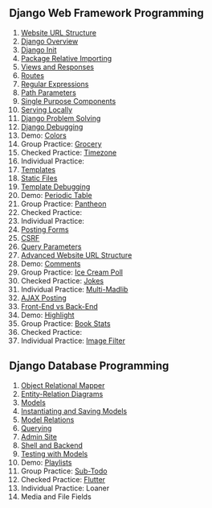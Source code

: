 
## Django Web Framework Programming

1. [Website URL Structure](/Django/docs/urls-site-structure.md)
1. [Django Overview](/Django/docs/django-overview.md)
1. [Django Init](/Django/docs/django-init.md)
1. [Package Relative Importing](/Django/docs/py-modules-import-package.md)
1. [Views and Responses](/Django/docs/django-views.md)
1. [Routes](/Django/docs/django-routes.md)
1. [Regular Expressions](/Django/docs/regular-expressions.md)
1. [Path Parameters](/Django/docs/django-path-parameters.md)
1. [Single Purpose Components](/Django/docs/django-components.md)
1. [Serving Locally](/Django/docs/django-serving-locally.md)
1. [Django Problem Solving](/Django/docs/django-problem-solving.md)
1. [Django Debugging](/Django/docs/django-debugging.md)
1. Demo: [Colors](/demos/colors.md)
1. Group Practice: [Grocery](/practice/grocery.md)
1. Checked Practice: [Timezone](/practice/timezone.md)
1. Individual Practice:
1. [Templates](/Django/docs/django-templates.md)
1. [Static Files](/Django/docs/django-static-files.md)
1. [Template Debugging](/Django/docs/django-template-debugging.md)
1. Demo: [Periodic Table](/demos/periodic.md)
1. Group Practice: [Pantheon](/practice/pantheon.md)
1. Checked Practice:
1. Individual Practice:
1. [Posting Forms](/Django/docs/django-posting.md)
1. [CSRF](/Django/docs/csrf.md)
1. [Query Parameters](/Django/docs/django-query-parameters.md)
1. [Advanced Website URL Structure](/Django/docs/urls-site-structure-adv.md)
1. Demo: [Comments](/demos/comments.md)
1. Group Practice: [Ice Cream Poll](/practice/ice-cream-poll.md)
1. Checked Practice: [Jokes](/practice/jokes.md)
1. Individual Practice: [Multi-Madlib](/practice/multi-madlib.md)
1. [AJAX Posting](/Django/docs/django-posting-ajax.md)
1. [Front-End vs Back-End](/Django/docs/app-front-back.md)
1. Demo: [Highlight](/demos/highlight.md)
1. Group Practice: [Book Stats](/practice/book-stats.md)
1. Checked Practice:
1. Individual Practice: [Image Filter](/practice/image-filter.md)

## Django Database Programming

1. [Object Relational Mapper](/Django/docs/orm.md)
1. [Entity-Relation Diagrams](/Django/docs/entity-relation.md)
1. [Models](/Django/docs/django-models.md)
1. [Instantiating and Saving Models](/Django/docs/django-saving-models.md)
1. [Model Relations](/Django/docs/django-model-relations.md)
1. [Querying](/Django/docs/django-querying.md)
1. [Admin Site](/Django/docs/django-admin.md)
1. [Shell and Backend](/Django/docs/django-shell.md)
1. [Testing with Models](/Django/docs/django-models-testing.md)
1. Demo: [Playlists](/demos/playlists.md)
1. Group Practice: [Sub-Todo](/practice/sub-todo.md)
1. Checked Practice: [Flutter](/practice/flutter.md)
1. Individual Practice: Loaner
1. Media and File Fields
